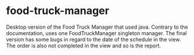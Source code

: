 # food-truck-manager

Desktop version of the Food Truck Manager that used java. Contrary to the documentation, uses one FoodTruckManager singleton manager. 
The final version has some bugs in regard to the date of the schedule in the view.
The order is also not completed in the view and so is the report.
